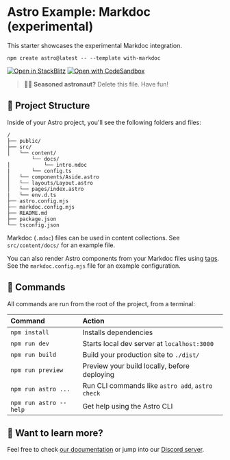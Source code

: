 # Astro Example: Markdoc (experimental)

This starter showcases the experimental Markdoc integration.

```
npm create astro@latest -- --template with-markdoc
```

[![Open in StackBlitz](https://developer.stackblitz.com/img/open_in_stackblitz.svg)](https://stackblitz.com/github/withastro/astro/tree/latest/examples/with-markdoc)
[![Open with CodeSandbox](https://assets.codesandbox.io/github/button-edit-lime.svg)](https://codesandbox.io/p/sandbox/github/withastro/astro/tree/latest/examples/with-markdoc)

> 🧑‍🚀 **Seasoned astronaut?** Delete this file. Have fun!

## 🚀 Project Structure

Inside of your Astro project, you'll see the following folders and files:

```
/
├── public/
├── src/
│   └── content/
        └── docs/
│           └── intro.mdoc
|       └── config.ts
│   └── components/Aside.astro
│   └── layouts/Layout.astro
│   └── pages/index.astro
|   └── env.d.ts
├── astro.config.mjs
├── markdoc.config.mjs
├── README.md
├── package.json
└── tsconfig.json
```

Markdoc (`.mdoc`) files can be used in content collections. See `src/content/docs/` for an example file.

You can also render Astro components from your Markdoc files using [tags](https://markdoc.dev/docs/tags). See the `markdoc.config.mjs` file for an example configuration.

## 🧞 Commands

All commands are run from the root of the project, from a terminal:

| Command                | Action                                           |
| :--------------------- | :----------------------------------------------- |
| `npm install`          | Installs dependencies                            |
| `npm run dev`          | Starts local dev server at `localhost:3000`      |
| `npm run build`        | Build your production site to `./dist/`          |
| `npm run preview`      | Preview your build locally, before deploying     |
| `npm run astro ...`    | Run CLI commands like `astro add`, `astro check` |
| `npm run astro --help` | Get help using the Astro CLI                     |

## 👀 Want to learn more?

Feel free to check [our documentation](https://docs.astro.build) or jump into our [Discord server](https://astro.build/chat).
